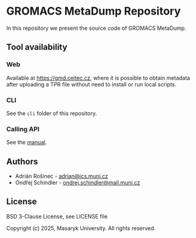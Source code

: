 # GROMACS MetaDump Repository

In this repository we present the source code of GROMACS MetaDump.

## Tool availability

### Web
Available at https://gmd.ceitec.cz, where it is possible to obtain metadata after uploading a TPR file without need to install or run local scripts.

### CLI
See the `cli` folder of this repository.

### Calling API
See the [manual](https://github.com/sb-ncbr/gromacs-metadump/wiki/manual).

## Authors
- Adrián Rošinec - adrian@ics.muni.cz
- Ondřej Schindler - ondrej.schindler@mail.muni.cz

## License
BSD 3-Clause License, see LICENSE file

Copyright (c) 2025, Masaryk University.
All rights reserved.
